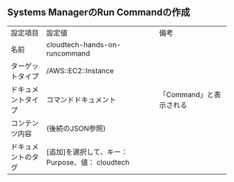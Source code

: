 ## Systems ManagerのRun Commandの作成
|  |  |  |
| - | - | - |
|  設定項目 | 設定値 | 備考 |
| 名前 | cloudtech-hands-on-runcommand |  |
| ターゲットタイプ | /AWS::EC2::Instance |  |
| ドキュメントタイプ | コマンドドキュメント | 「Command」と表示される |
| コンテンツ内容 | (後続のJSON参照) |  |
| ドキュメントのタグ | [追加]を選択して、キー： Purpose、値： cloudtech |  |

